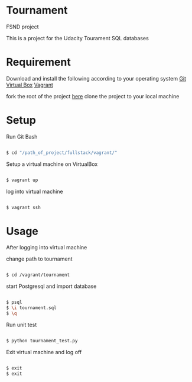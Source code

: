 # Tournament
FSND project

This is a project for the Udacity Tourament SQL databases

# Requirement

Download and install the following according to your operating system
[Git](http://git-scm.com/downloads)
[Virtual Box](https://www.virtualbox.org/wiki/Downloads)
[Vagrant](https://www.vagrantup.com/downloads.html)

fork the root of the project [here](https://github.com/trevordo/fullstack-nanodegree-vm)
clone the project to your local machine

# Setup

Run Git Bash
```sh

$ cd "/path_of_project/fullstack/vagrant/"

```
Setup a virtual machine on VirtualBox
```sh

$ vagrant up

```
log into virtual machine
```sh

$ vagrant ssh

```
# Usage

After logging into virtual machine

change path to tournament
```sh

$ cd /vagrant/tournament

```

start Postgresql and import database
```sh

$ psql
$ \i tournament.sql
$ \q

```

Run unit test
```sh

$ python tournament_test.py

```

Exit virtual machine and log off
```sh

$ exit
$ exit

```